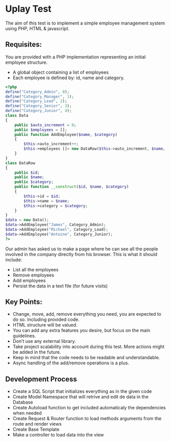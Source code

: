 # Uplay Test
The aim of this test is to implement a simple employee management system using PHP, HTML & javascript.

## Requisites:
You are provided with a PHP implementation representing an initial employee structure.
- A global object containing a list of employees
- Each employee is defined by: id, name and category.

```php
<?php
define("Category_Admin", 0);
define("Category_Manager", 1);
define("Category_Lead", 2);
define("Category_Senior", 3);
define("Category_Junior", 4);
class Data
{
    public $auto_increment = 0;
    public $employees = [];
    public function AddEmployee($name, $category)
    {
        $this->auto_increment++;
        $this->employees []= new DataRow($this->auto_increment, $name, $category);
    }
}
class DataRow
{
    public $id;
    public $name;
    public $category;
    public function __construct($id, $name, $category)
    {
        $this->id = $id;
        $this->name = $name;
        $this->category = $category;
    }
}
$data = new Data();
$data->AddEmployee("James", Category_Admin);
$data->AddEmployee("Michael", Category_Lead);
$data->AddEmployee("Antoine", Category_Junior);
?>
```
Our admin has asked us to make a page where he can see all the people involved in the
company directly from his browser. This is what it should include:
- List all the employees
- Remove employees
- Add employees
- Persist the data in a text file (for future visits)

## Key Points:
- Change, move, add, remove everything you need, you are expected to do so. Including
provided code.
- HTML structure will be valued.
- You can add any extra features you desire, but focus on the main guidelines.
- Don’t use any external library.
- Take project scalability into account during this test. More actions might be added in the
future.
- Keep in mind that the code needs to be readable and understandable.
- Async handling of the add/remove operations is a plus.

## Development Process
- Create a SQL Script that initializes everything as in the given code
- Create Model Namespace that will retrive and edit de data in the Database
- Create Autoload function to get included automaticaly the dependencies when needed
- Create Request & Router function to load methods arguments from the route and render views
- Create Base Template
- Make a controller to load data into the view